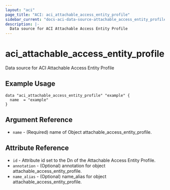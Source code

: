 ```yaml
---
layout: "aci"
page_title: "ACI: aci_attachable_access_entity_profile"
sidebar_current: "docs-aci-data-source-attachable_access_entity_profile"
description: |-
  Data source for ACI Attachable Access Entity Profile
---
```


# aci_attachable_access_entity_profile #
Data source for ACI Attachable Access Entity Profile

## Example Usage ##

```hcl
data "aci_attachable_access_entity_profile" "example" {
  name  = "example"
}
```
## Argument Reference ##
* `name` - (Required) name of Object attachable_access_entity_profile.



## Attribute Reference

* `id` - Attribute id set to the Dn of the Attachable Access Entity Profile.
* `annotation` - (Optional) annotation for object attachable_access_entity_profile.
* `name_alias` - (Optional) name_alias for object attachable_access_entity_profile.
